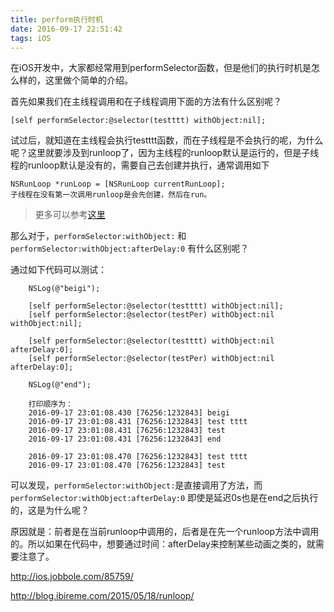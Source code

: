 ```yaml
---
title: perform执行时机
date: 2016-09-17 22:51:42
tags: iOS
---
```


在iOS开发中，大家都经常用到performSelector函数，但是他们的执行时机是怎么样的，这里做个简单的介绍。

首先如果我们在主线程调用和在子线程调用下面的方法有什么区别呢？

    [self performSelector:@selector(testttt) withObject:nil];

试过后，就知道在主线程会执行testttt函数，而在子线程是不会执行的呢，为什么呢？这里就要涉及到runloop了，因为主线程的runloop默认是运行的，但是子线程的runloop默认是没有的，需要自己去创建并执行，通常调用如下

	NSRunLoop *runLoop = [NSRunLoop currentRunLoop];
	子线程在没有第一次调用runloop是会先创建，然后在run。
> 更多可以参考[这里](http://ios.jobbole.com/85759/)	
<!--more-->

那么对于，`performSelector:withObject:` 和 `performSelector:withObject:afterDelay:0` 有什么区别呢？

通过如下代码可以测试：

```
    NSLog(@"beigi");
    
    [self performSelector:@selector(testttt) withObject:nil];
    [self performSelector:@selector(testPer) withObject:nil withObject:nil];
    
    [self performSelector:@selector(testttt) withObject:nil afterDelay:0];
    [self performSelector:@selector(testPer) withObject:nil afterDelay:0];
    
    NSLog(@"end");

	打印顺序为：
	2016-09-17 23:01:08.430 [76256:1232843] beigi
	2016-09-17 23:01:08.431 [76256:1232843] test tttt
	2016-09-17 23:01:08.431 [76256:1232843] test
	2016-09-17 23:01:08.431 [76256:1232843] end

	2016-09-17 23:01:08.470 [76256:1232843] test tttt
	2016-09-17 23:01:08.470 [76256:1232843] test
```
可以发现，`performSelector:withObject:`是直接调用了方法，而`performSelector:withObject:afterDelay:0` 即使是延迟0s也是在end之后执行的，这是为什么呢？

原因就是：前者是在当前runloop中调用的，后者是在先一个runloop方法中调用的。所以如果在代码中，想要通过时间：afterDelay来控制某些动画之类的，就需要注意了。

>
http://ios.jobbole.com/85759/

http://blog.ibireme.com/2015/05/18/runloop/